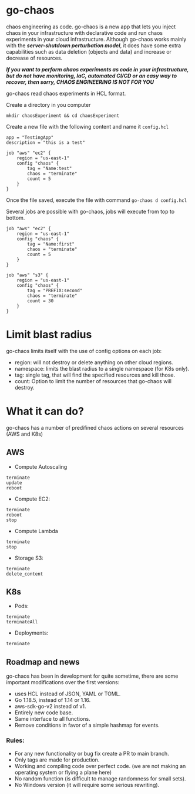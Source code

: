 # go-chaos

chaos engineering as code. go-chaos is a new app that lets you inject chaos in your infrastructure
with declarative code and run chaos experiments in your cloud infrastructure. Although go-chaos works mainly with the ***server-shutdown perturbation model***, it does have some extra capabilities such as data deletion (objects and data) and increase or decrease of resources.

***If you want to perform chaos experiments as code in your infrastructure, but do not have monitoring, IaC, automated CI/CD or an easy way to recover, then sorry, CHAOS ENGINEERING IS NOT FOR YOU***

go-chaos read chaos experiments in HCL format.

Create a directory in you computer

```
mkdir chaosExperiment && cd chaosExperiment
```

Create a new file with the following content and name it `config.hcl`

```
app = "TestingApp"
description = "this is a test" 
    
job "aws" "ec2" {
    region = "us-east-1"
    config "chaos" {
        tag = "Name:test"
        chaos = "terminate"
        count = 5
    }
}
```
Once the file saved, execute the file with command `go-chaos d config.hcl`

Several jobs are possible with go-chaos, jobs will execute from top to bottom. 
```
job "aws" "ec2" {
    region = "us-east-1"
    config "chaos" {
        tag = "Name:first"
        chaos = "terminate"
        count = 5
    }
}

job "aws" "s3" {
    region = "us-east-1"
    config "chaos" {
        tag = "PREFIX:second"
        chaos = "terminate"
        count = 30
    }
}

```
# Limit blast radius

go-chaos limits itself with the use of config options on each job: 
* region:  will not destroy or delete anything on other cloud regions.
* namespace: limits the blast radius to a single namespace (for K8s only).
* tag:     single tag, that will find the specified resources and kill those. 
* count:   Option to limit the number of resources that go-chaos will destroy. 

# What it can do? 
go-chaos has a number of predifined chaos actions on several resources (AWS and K8s)

## AWS

* Compute Autoscaling
```
terminate
update
reboot
```

* Compute EC2:
```
terminate
reboot
stop
```

* Compute Lambda
```
terminate
stop
```

* Storage S3:
```
terminate
delete_content
```

## K8s

* Pods:
```
terminate
terminateAll
```

* Deployments:
```
terminate
```
## Roadmap and news

go-chaos has been in development for quite sometime, there are some important modifications over the first versions: 
* uses HCL instead of JSON, YAML or TOML. 
* Go 1.18.5, instead of 1.14 or 1.16.
* aws-sdk-go-v2 instead of v1. 
* Entirely new code base. 
* Same interface to all functions.
* Remove conditions in favor of a simple hashmap for events. 

### Rules: 
* For any new functionality or bug fix create a PR to main branch.
* Only tags are made for production.
* Working and compiling code over perfect code. (we are not making an operating system or flying a plane here) 
* No random function (is difficult to manage randomness for small sets).
* No Windows version (it will require some serious rewriting).




